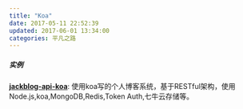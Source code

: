 ```yaml
---
title: "Koa"
date: 2017-05-11 22:52:39
updated: 2017-06-01 13:34:00
categories: 平凡之路
---
```



##### 实例

**[jackblog-api-koa](https://github.com/jackhutu/jackblog-api-koa)**: 使用koa写的个人博客系统，基于RESTful架构，使用Node.js,koa,MongoDB,Redis,Token Auth,七牛云存储等。
